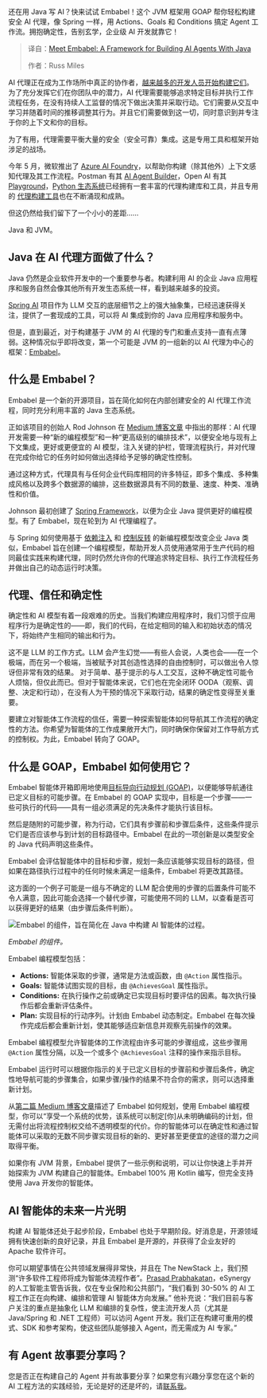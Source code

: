 <!--
title: 认识Embabel：一个使用Java构建AI Agent的框架
cover: https://cdn.thenewstack.io/media/2025/06/e6fe4da0-java-embabbel.jpg
summary: 还在用 Java 写 AI？快来试试 Embabel！这个 JVM 框架用 GOAP 帮你轻松构建安全 AI 代理，像 Spring 一样，用 Actions、Goals 和 Conditions 搞定 Agent 工作流。拥抱确定性，告别玄学，企业级 AI 开发就靠它！
-->

还在用 Java 写 AI？快来试试 Embabel！这个 JVM 框架用 GOAP 帮你轻松构建安全 AI 代理，像 Spring 一样，用 Actions、Goals 和 Conditions 搞定 Agent 工作流。拥抱确定性，告别玄学，企业级 AI 开发就靠它！

> 译自：[Meet Embabel: A Framework for Building AI Agents With Java](https://thenewstack.io/meet-embabel-a-framework-for-building-ai-agents-with-java/)
> 
> 作者：Russ Miles

AI 代理正在成为工作场所中真正的协作者，[越来越多的开发人员开始构建它们](https://thenewstack.io/ai-agents-a-comprehensive-introduction-for-developers/)。为了充分发挥它们在你团队中的潜力，AI 代理需要能够追求特定目标并执行工作流程任务，在没有持续人工监督的情况下做出决策并采取行动。它们需要从交互中学习并随着时间的推移调整其行为。并且它们需要做到这一切，同时意识到并专注于你的上下文和你的目标。

为了有用，代理需要平衡大量的安全（安全可靠）集成。这是专用工具和框架开始涉足的战场。

今年 5 月，微软推出了 [Azure AI Foundry](https://thenewstack.io/microsoft-brings-mcp-local-ai-models-and-post-quantum-security-to-windows/)，以帮助你构建（除其他外）上下文感知代理及其工作流程。Postman 有其 [AI Agent Builder](https://www.postman.com/product/ai-agent-builder/)，Open AI 有其 [Playground](https://openai.com/index/new-tools-for-building-agents/)，[Python 生态系统](https://thenewstack.io/building-autonomous-systems-in-python-with-agentic-workflows/)已经拥有一套丰富的代理构建库和工具，并且专用的 [代理构建工具](https://thenewstack.io/ai-agents/)也在不断涌现和成熟。

但这仍然给我们留下了一个小小的差距……

Java 和 JVM。

## Java 在 AI 代理方面做了什么？

Java 仍然是企业软件开发中的一个重要参与者。构建利用 AI 的企业 Java 应用程序和服务自然会像其他所有开发生态系统一样，看到越来越多的投资。

[Spring AI](https://spring.io/projects/spring-ai) 项目作为 LLM 交互的底层细节之上的强大抽象集，已经迅速获得关注，提供了一套现成的工具，可以将 AI 集成到你的 Java 应用程序和服务中。

但是，直到最近，对于构建基于 JVM 的 AI 代理的专门和重点支持一直有点薄弱。这种情况似乎即将改变，第一个可能是 JVM 的一组新的以 AI 代理为中心的框架：[Embabel](https://github.com/embabel/embabel-agent)。

## 什么是 Embabel？

Embabel 是一个新的开源项目，旨在简化如何在内部创建安全的 AI 代理工作流程，同时充分利用丰富的 Java 生态系统。

正如该项目的创始人 Rod Johnson 在 [Medium 博客文章](https://medium.com/@springrod/embabel-a-new-agent-platform-for-the-jvm-1c83402e0014) 中指出的那样：AI 代理开发需要一种“新的编程模型”和一种“更高级别的编排技术”，以便安全地与现有上下文集成，更好或更便宜的 AI 模型，注入关键的护栏，管理流程执行，并对代理在完成你给它的任务时如何做出选择给予足够的确定性控制。

通过这种方式，代理具有与任何企业代码库相同的许多特征，即多个集成、多种集成风格以及跨多个数据源的编排，这些数据源具有不同的数量、速度、种类、准确性和价值。

Johnson 最初创建了 [Spring Framework](https://spring.io/projects/spring-framework)，以便为企业 Java 提供更好的编程模型。有了 Embabel，现在轮到为 AI 代理编程了。

与 Spring 如何使用基于 [依赖注入](https://docs.spring.io/spring-framework/reference/core/beans/dependencies/factory-collaborators.html) 和 [控制反转](https://docs.spring.io/spring-framework/reference/core/beans/introduction.html) 的新编程模型改变企业 Java 类似，Embabel 旨在创建一个编程模型，帮助开发人员使用通常用于生产代码的相同最佳实践来构建代理，同时仍然允许你的代理追求特定目标、执行工作流程任务并做出自己的动态运行时决策。

## 代理、信任和确定性

确定性和 AI 模型有着一段艰难的历史。当我们构建应用程序时，我们习惯于应用程序行为是确定性的——即，我们的代码，在给定相同的输入和初始状态的情况下，将始终产生相同的输出和行为。

这不是 LLM 的工作方式。LLM 会产生幻觉——有些人会说，人类也会——在一个极端，而在另一个极端，当被赋予对其创造性选择的自由控制时，可以做出令人惊讶但非常有效的结果。
对于简单、基于提示的与人工交互，这种不确定性可能令人烦恼，但仅此而已。但对于智能体来说，它们也在完全闭环 OODA（观察、调整、决定和行动），在没有人为干预的情况下采取行动，结果的确定性变得至关重要。

要建立对智能体工作流程的信任，需要一种探索智能体如何导航其工作流程的确定性的方法。你希望为智能体的工作成果敞开大门，同时确保你保留对工作导航方式的控制权。为此，Embabel 转向了 GOAP。

## 什么是 GOAP，Embabel 如何使用它？

Embabel 智能体开箱即用地使用[目标导向行动规划 (GOAP)](https://www.reddit.com/r/godot/comments/xgrk0g/goap_goaloriented_action_planning_is_absolutely/)，以便能够导航通往已定义目标的可能步骤。在 Embabel 的 GOAP 实现中，目标是一个步骤——一些可执行的代码——具有一组必须满足的先决条件才能执行该目标。

然后是随附的可能步骤，称为行动，它们具有步骤前和步骤后条件，这些条件提示它们是否应该参与到计划的目标路径中。Embabel 在此的一项创新是以类型安全的 Java 代码声明这些条件。

Embabel 会评估智能体中的目标和步骤，规划一条应该能够实现目标的路径，但如果在路径执行过程中的任何时候未满足一组条件，Embabel 将更改其路径。

这方面的一个例子可能是一组与不确定的 LLM 配合使用的步骤的后置条件可能不令人满意，因此可能会选择一个替代步骤，可能使用不同的 LLM，以查看是否可以获得更好的结果（由步骤后条件判断）。

![Embabel 的组件，旨在简化在 Java 中构建 AI 智能体的过程。](https://cdn.thenewstack.io/media/2025/06/f397190f-embabel-components-1024x690.png)

*Embabel 的组件。*

Embabel 编程模型包括：

- **Actions:** 智能体采取的步骤，通常是方法或函数，由 `@Action` 属性指示。
- **Goals:** 智能体试图实现的目标，由 `@AchievesGoal` 属性指示。
- **Conditions:** 在执行操作之前或确定已实现目标时要评估的因素。每次执行操作后都会重新评估条件。
- **Plan:** 实现目标的行动序列。计划由 Embabel 动态制定。Embabel 在每次操作完成后都会重新计划，使其能够适应新信息并观察先前操作的效果。

Embabel 编程模型允许智能体的工作流程由许多可能的步骤组成，这些步骤用 `@Action` 属性分隔，以及一个或多个 `@AchievesGoal` 注释的操作来指示目标。

Embabel 运行时可以根据你指示的关于已定义目标的步骤前和步骤后条件，确定性地导航可能的步骤集合，如果步骤/操作的结果不符合你的需求，则可以选择重新计划。

从[第二篇 Medium 博客文章](https://medium.com/@springrod/ai-for-your-gen-ai-how-and-why-embabel-plans-3930244218f6)描述了 Embabel 如何规划，使用 Embabel 编程模型，你可以“享受一个系统的优势，该系统可以制定[你]从未明确编码的计划，但无需付出将流程控制权交给不透明模型的代价。你的智能体可以在确定性和通过智能体可以采取的无数不同步骤实现目标的新的、更好甚至更便宜的途径的潜力之间取得平衡。

如果你有 JVM 背景，Embabel 提供了一些示例和说明，可以让你快速上手并开始探索为 JVM 构建自己的智能体。Embabel 100% 用 Kotlin 编写，但完全支持使用 Java 开发你的智能体。

## AI 智能体的未来一片光明

构建 AI 智能体还处于起步阶段，Embabel 也处于早期阶段。好消息是，开源领域拥有快速创新的良好记录，并且 Embabel 是开源的，并获得了企业友好的 Apache 软件许可。

你可以期望事情在公共领域发展得非常快，并且在 The NewStack 上，我们预测“许多软件工程师将成为智能体流程作者”。[Prasad Prabhakatan](https://www.linkedin.com/in/prasadprabhakaran)，eSynergy 的人工智能主管告诉我，仅在专业保险和公共部门，“我们看到 30-50% 的 AI 工程工作正在向构建、编排和管理 AI 智能体方向发展。”
他补充说：“我们目前与客户关注的重点是抽象化 LLM 和编排的复杂性，使主流开发人员（尤其是 Java/Spring 和 .NET 工程师）可以访问 Agent 开发。我们正在构建可重用的模式、SDK 和参考架构，使这些团队能够接入 Agent，而无需成为 AI 专家。”

## 有 Agent 故事要分享吗？

您是否正在构建自己的 Agent 并有故事要分享？如果您有兴趣分享您在这个新的 AI 工程方法的实践经验，无论是好的还是坏的，请[联系我](https://www.linkedin.com/in/russmiles/)。